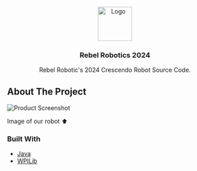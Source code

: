 
<br/>
<div align="center">
<img src="https://i.postimg.cc/W162kzG2/Image-Editor.png" alt="Logo" width="80" height="80">
</a>
<h3 align="center">Rebel Robotics 2024</h3>
<p align="center">
Rebel Robotic's 2024 Crescendo Robot Source Code.


  


</p>
</div>

## About The Project

![Product Screenshot](https://i.postimg.cc/k5gBMK0r/Screenshot-2024-10-03-164047.png)

Image of our robot ⬆️
### Built With

- [Java](https://www.java.com/en/)
- [WPILib](https://docs.wpilib.org/en/stable/docs/zero-to-robot/step-2/wpilib-setup.html)
